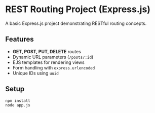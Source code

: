 # REST Routing Project (Express.js)

A basic Express.js project demonstrating RESTful routing concepts.

## Features
- **GET, POST, PUT, DELETE** routes
- Dynamic URL parameters (`/posts/:id`)
- EJS templates for rendering views
- Form handling with `express.urlencoded`
- Unique IDs using `uuid`

## Setup
```bash
npm install
node app.js
